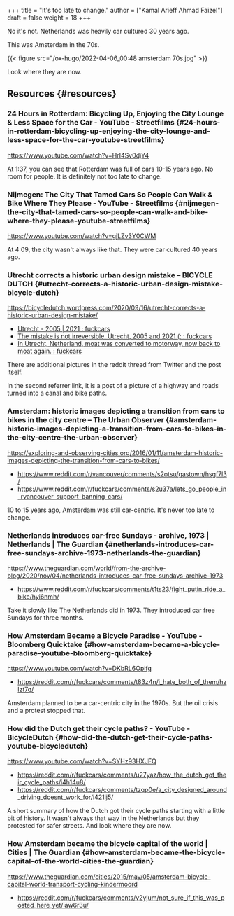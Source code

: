 +++
title = "It's too late to change."
author = ["Kamal Arieff Ahmad Faizel"]
draft = false
weight = 18
+++

No it's not. Netherlands was heavily car cultured 30 years ago.

This was Amsterdam in the 70s.

{{< figure src="/ox-hugo/2022-04-06_00:48 amsterdam 70s.jpg" >}}

Look where they are now.


## Resources {#resources}


### 24 Hours in Rotterdam: Bicycling Up, Enjoying the City Lounge &amp; Less Space for the Car - YouTube - Streetfilms {#24-hours-in-rotterdam-bicycling-up-enjoying-the-city-lounge-and-less-space-for-the-car-youtube-streetfilms}

<https://www.youtube.com/watch?v=HrI4Sv0djY4>

At 1:37, you can see that Rotterdam was full of cars 10-15 years ago. No room for people. It is definitely not too late to change.


### Nijmegen: The City That Tamed Cars So People Can Walk &amp; Bike Where They Please - YouTube - Streetfilms {#nijmegen-the-city-that-tamed-cars-so-people-can-walk-and-bike-where-they-please-youtube-streetfilms}

<https://www.youtube.com/watch?v=gjLZv3Y0CWM>

At 4:09, the city wasn't always like that. They were car cultured 40 years ago.


### Utrecht corrects a historic urban design mistake – BICYCLE DUTCH {#utrecht-corrects-a-historic-urban-design-mistake-bicycle-dutch}

<https://bicycledutch.wordpress.com/2020/09/16/utrecht-corrects-a-historic-urban-design-mistake/>

-   [Utrecht - 2005 | 2021 : fuckcars](https://www.reddit.com/r/fuckcars/comments/rr5qlt/utrecht_2005_2021/)
-   [The mistake is not irreversible. Utrecht, 2005 and 2021 (: : fuckcars](https://www.reddit.com/r/fuckcars/comments/rnsmn6/the_mistake_is_not_irreversible_utrecht_2005_and/)
-   [In Utrecht, Netherland, moat was converted to motorway, now back to moat again. : fuckcars](https://www.reddit.com/r/fuckcars/comments/rqcpal/in_utrecht_netherland_moat_was_converted_to/)

There are additional pictures in the reddit thread from Twitter and the post itself.

In the second referrer link, it is a post of a picture of a highway and roads turned into a canal and bike paths.


### Amsterdam: historic images depicting a transition from cars to bikes in the city centre – The Urban Observer {#amsterdam-historic-images-depicting-a-transition-from-cars-to-bikes-in-the-city-centre-the-urban-observer}

<https://exploring-and-observing-cities.org/2016/01/11/amsterdam-historic-images-depicting-the-transition-from-cars-to-bikes/>

-   <https://www.reddit.com/r/vancouver/comments/s2otsu/gastown/hsgf7l3/>
-   <https://www.reddit.com/r/fuckcars/comments/s2u37a/lets_go_people_in_rvancouver_support_banning_cars/>

10 to 15 years ago, Amsterdam was still car-centric. It's never too late to change.


### Netherlands introduces car-free Sundays - archive, 1973 | Netherlands | The Guardian {#netherlands-introduces-car-free-sundays-archive-1973-netherlands-the-guardian}

<https://www.theguardian.com/world/from-the-archive-blog/2020/nov/04/netherlands-introduces-car-free-sundays-archive-1973>

-   <https://www.reddit.com/r/fuckcars/comments/t1ts23/fight_putin_ride_a_bike/hyi6nmh/>

Take it slowly like The Netherlands did in 1973. They introduced car free Sundays for three months.


### How Amsterdam Became a Bicycle Paradise - YouTube - Bloomberg Quicktake {#how-amsterdam-became-a-bicycle-paradise-youtube-bloomberg-quicktake}

<https://www.youtube.com/watch?v=DKbRL6Opifg>

-   <https://reddit.com/r/fuckcars/comments/t83z4n/i_hate_both_of_them/hzlzt7q/>

Amsterdam planned to be a car-centric city in the 1970s. But the oil crisis and a protest stopped that.


### How did the Dutch get their cycle paths? - YouTube - BicycleDutch {#how-did-the-dutch-get-their-cycle-paths-youtube-bicycledutch}

<https://www.youtube.com/watch?v=SYHz93HXJFQ>

-   <https://reddit.com/r/fuckcars/comments/u27yaz/how_the_dutch_got_their_cycle_paths/i4h14u8/>
-   <https://reddit.com/r/fuckcars/comments/tzqp0e/a_city_designed_around_driving_doesnt_work_for/i421ij5/>

A short summary of how the Dutch got their cycle paths starting with a little bit of history. It wasn't always that way in the Netherlands but they protested for safer streets. And look where they are now.


### How Amsterdam became the bicycle capital of the world | Cities | The Guardian {#how-amsterdam-became-the-bicycle-capital-of-the-world-cities-the-guardian}

<https://www.theguardian.com/cities/2015/may/05/amsterdam-bicycle-capital-world-transport-cycling-kindermoord>

-   <https://reddit.com/r/fuckcars/comments/v2yjum/not_sure_if_this_was_posted_here_yet/iaw6r3u/>
